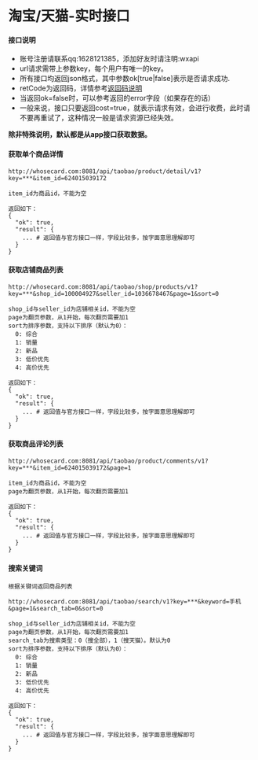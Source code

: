 # 淘宝/天猫-实时接口

#### 接口说明
* 账号注册请联系qq:1628121385，添加好友时请注明:wxapi
* url请求需带上参数key，每个用户有唯一的key。
* 所有接口均返回json格式，其中参数ok[true|false]表示是否请求成功.
* retCode为返回码，详情参考[返回码说明](https://github.com/iwoods100/wxapi-doc/blob/master/retcode.md)
* 当返回ok=false时，可以参考返回的error字段（如果存在的话）
* 一般来说，接口只要返回cost=true，就表示请求有效，会进行收费，此时请不要再重试了，这种情况一般是请求资源已经失效。

**除非特殊说明，默认都是从app接口获取数据。**

#### 获取单个商品详情
```
http://whosecard.com:8081/api/taobao/product/detail/v1?key=***&item_id=624015039172

item_id为商品id，不能为空

返回如下：
{
  "ok": true,
  "result": {
    ... # 返回值与官方接口一样，字段比较多，按字面意思理解即可
  }
}
```

#### 获取店铺商品列表
```
http://whosecard.com:8081/api/taobao/shop/products/v1?key=***&shop_id=100004927&seller_id=1036678467&page=1&sort=0

shop_id与seller_id为店铺相关id，不能为空
page为翻页参数，从1开始，每次翻页需要加1
sort为排序参数，支持以下排序（默认为0）：
  0: 综合
  1: 销量
  2: 新品
  3: 低价优先
  4: 高价优先

返回如下：
{
  "ok": true,
  "result": {
    ... # 返回值与官方接口一样，字段比较多，按字面意思理解即可
  }
}
```

#### 获取商品评论列表
```
http://whosecard.com:8081/api/taobao/product/comments/v1?key=***&item_id=624015039172&page=1

item_id为商品id，不能为空
page为翻页参数，从1开始，每次翻页需要加1

返回如下：
{
  "ok": true,
  "result": {
    ... # 返回值与官方接口一样，字段比较多，按字面意思理解即可
  }
}
```

#### 搜索关键词
```
根据关键词返回商品列表

http://whosecard.com:8081/api/taobao/search/v1?key=***&keyword=手机&page=1&search_tab=0&sort=0

shop_id与seller_id为店铺相关id，不能为空
page为翻页参数，从1开始，每次翻页需要加1
search_tab为搜索类型：0（搜全部），1（搜天猫）。默认为0
sort为排序参数，支持以下排序（默认为0）：
  0: 综合
  1: 销量
  2: 新品
  3: 低价优先
  4: 高价优先

返回如下：
{
  "ok": true,
  "result": {
    ... # 返回值与官方接口一样，字段比较多，按字面意思理解即可
  }
}
```
